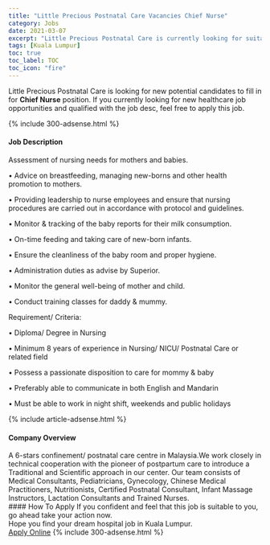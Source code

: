 ```yaml
---
title: "Little Precious Postnatal Care Vacancies Chief Nurse" 
category: Jobs 
date: 2021-03-07 
excerpt: "Little Precious Postnatal Care is currently looking for suitable person to fill in the Chief Nurse which positioned at Kuala Lumpur" 
tags: [Kuala Lumpur] 
toc: true 
toc_label: TOC 
toc_icon: "fire" 
--- 
```


<p>Little Precious Postnatal Care is looking for new potential candidates to fill in for <b>Chief Nurse</b> position. If you currently looking for new healthcare job opportunities and qualified with the job desc, feel free to apply this job.
</p>{% include 300-adsense.html %} 
<div><div><h4>Job Description</h4></div><div><div><span><div><p>Assessment of nursing needs for mothers and babies.</p><p>&#8226;	Advice on breastfeeding, managing new-borns and other health promotion to mothers.</p><p>&#8226;	Providing leadership to nurse employees and ensure that nursing procedures are carried out in accordance with protocol and guidelines.</p><p>&#8226;	Monitor &amp; tracking of the baby reports for their milk consumption.</p><p>&#8226;	On-time feeding and taking care of new-born infants.</p><p>&#8226;	Ensure the cleanliness of the baby room and proper hygiene.</p><p>&#8226;	Administration duties as advise by Superior.</p><p>&#8226;	Monitor the general well-being of mother and child.</p><p>&#8226;	Conduct training classes for daddy &amp; mummy.</p><p>Requirement/ Criteria:</p><p>&#8226;	Diploma/ Degree in Nursing</p><p>&#8226;	Minimum 8 years of experience in Nursing/ NICU/ Postnatal Care or related field</p><p>&#8226;	Possess a passionate disposition to care for mommy &amp; baby</p><p>&#8226;	Preferably able to communicate in both English and Mandarin</p><p>&#8226;	Must be able to work in night shift, weekends and public holidays</p></div></span></div></div></div> 
{% include article-adsense.html %} 
<div><div><h4>Company Overview</h4></div><div><div><span><div><div>A 6-stars confinement/ postnatal care centre in Malaysia.We work closely in technical cooperation with the pioneer of postpartum care to introduce a Traditional and Scientific approach in our center. Our team consists of Medical Consultants, Pediatricians, Gynecology, Chinese Medical Practitioners, Nutritionists, Certified Postnatal Consultant, Infant Massage Instructors, Lactation Consultants and Trained Nurses.</div></div></span></div></div></div> 
#### How To Apply 
If you confident and feel that this job is suitable to you, go ahead take your action now. <br/> 
Hope you find your dream hospital job in Kuala Lumpur. <br/> 
<a href="https://www.jobstreet.com.my/en/job/chief-nurse-4499236?jobId=jobstreet-my-job-4499236" class="btn btn--warning" target="_blank" rel="nofollow noopenner">Apply Online</a> 
{% include 300-adsense.html %} 